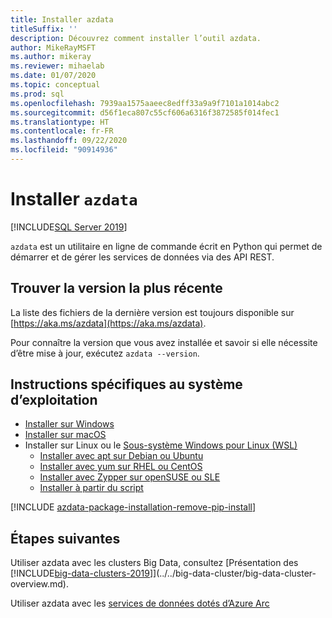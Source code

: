 ```yaml
---
title: Installer azdata
titleSuffix: ''
description: Découvrez comment installer l’outil azdata.
author: MikeRayMSFT
ms.author: mikeray
ms.reviewer: mihaelab
ms.date: 01/07/2020
ms.topic: conceptual
ms.prod: sql
ms.openlocfilehash: 7939aa1575aaeec8edff33a9a9f7101a1014abc2
ms.sourcegitcommit: d56f1eca807c55cf606a6316f3872585f014fec1
ms.translationtype: HT
ms.contentlocale: fr-FR
ms.lasthandoff: 09/22/2020
ms.locfileid: "90914936"
---
```

# <a name="install-azdata"></a>Installer `azdata`

[!INCLUDE[SQL Server 2019](../../includes/applies-to-version/azdata.md)]

`azdata` est un utilitaire en ligne de commande écrit en Python qui permet de démarrer et de gérer les services de données via des API REST. 

## <a name="find-latest-version"></a>Trouver la version la plus récente

La liste des fichiers de la dernière version est toujours disponible sur [https://aka.ms/azdata](https://aka.ms/azdata).

Pour connaître la version que vous avez installée et savoir si elle nécessite d’être mise à jour, exécutez `azdata --version`.

## <a name="os-specific-instructions"></a>Instructions spécifiques au système d’exploitation

* [Installer sur Windows](../install/deploy-install-azdata-installer.md)
* [Installer sur macOS](../install/deploy-install-azdata-macos.md)
* Installer sur Linux ou le [Sous-système Windows pour Linux (WSL)](/windows/wsl/about/)
   * [Installer avec apt sur Debian ou Ubuntu](../install/deploy-install-azdata-linux-package.md)
   * [Installer avec yum sur RHEL ou CentOS](../install/deploy-install-azdata-yum.md)
   * [Installer avec Zypper sur openSUSE ou SLE](../install/deploy-install-azdata-zypper.md)
   * [Installer à partir du script](../install/deploy-install-azdata-pip.md)

[!INCLUDE [azdata-package-installation-remove-pip-install](../../includes/azdata-package-installation-remove-pip-install.md)]

## <a name="next-steps"></a>Étapes suivantes

Utiliser azdata avec les clusters Big Data, consultez [Présentation des [!INCLUDE[big-data-clusters-2019](../../includes/ssbigdataclusters-ver15.md)]](../../big-data-cluster/big-data-cluster-overview.md).

Utiliser azdata avec les [services de données dotés d’Azure Arc](/azure/azure-arc/data/)
